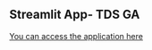 ## Streamlit App- TDS GA 
[You can access the application here](https://app-tds-fk9j4v5z2qxekntjeukzo3.streamlit.app/)
